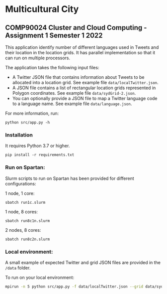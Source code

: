 # Multicultural City

## COMP90024 Cluster and Cloud Computing - Assignment 1 Semester 1 2022

This application identify number of different languages used in Tweets and their location in the location grids.
It has parallel implementation so that it can run on multiple processors.

The application takes the following input files:
* A Twitter JSON file that contains information about Tweets to be allocated into a location grid. See example file `data/localTwitter.json`.
* A JSON file contains a list of rectangular location grids represented in Polygon coordinates. See example file `data/sydGrid-2.json`.
* You can optionally provide a JSON file to map a Twitter language code to a language name. See example file `data/language.json`.

For more information, run:

```
python src/app.py -h
```

### Installation

It requires Python 3.7 or higher.
```
pip install -r requirements.txt
```

### Run on Spartan:
Slurm scripts to run on Spartan has been provided for different configurations:

1 node, 1 core:
```
sbatch run1c.slurm
```

1 node, 8 cores:
```
sbatch run8c1n.slurm
```

2 nodes, 8 cores:
```
sbatch run8c2n.slurm
```

### Local environment:

A small example of expected Twitter and grid JSON files are provided in the `/data` folder.

To run on your local environment:

```bash
mpirun -n 5 python src/app.py -f data/localTwitter.json --grid data/sydGrid-2.json
```
